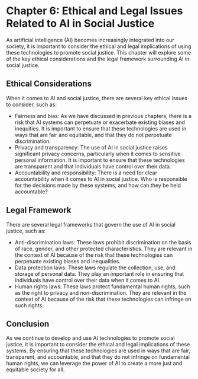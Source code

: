Chapter 6: Ethical and Legal Issues Related to AI in Social Justice
===================================================================

As artificial intelligence (AI) becomes increasingly integrated into our society, it is important to consider the ethical and legal implications of using these technologies to promote social justice. This chapter will explore some of the key ethical considerations and the legal framework surrounding AI in social justice.

Ethical Considerations
----------------------

When it comes to AI and social justice, there are several key ethical issues to consider, such as:

* Fairness and bias: As we have discussed in previous chapters, there is a risk that AI systems can perpetuate or exacerbate existing biases and inequities. It is important to ensure that these technologies are used in ways that are fair and equitable, and that they do not perpetuate discrimination.
* Privacy and transparency: The use of AI in social justice raises significant privacy concerns, particularly when it comes to sensitive personal information. It is important to ensure that these technologies are transparent and that individuals have control over their data.
* Accountability and responsibility: There is a need for clear accountability when it comes to AI in social justice. Who is responsible for the decisions made by these systems, and how can they be held accountable?

Legal Framework
---------------

There are several legal frameworks that govern the use of AI in social justice, such as:

* Anti-discrimination laws: These laws prohibit discrimination on the basis of race, gender, and other protected characteristics. They are relevant in the context of AI because of the risk that these technologies can perpetuate existing biases and inequalities.
* Data protection laws: These laws regulate the collection, use, and storage of personal data. They play an important role in ensuring that individuals have control over their data when it comes to AI.
* Human rights laws: These laws protect fundamental human rights, such as the right to privacy and non-discrimination. They are relevant in the context of AI because of the risk that these technologies can infringe on such rights.

Conclusion
----------

As we continue to develop and use AI technologies to promote social justice, it is important to consider the ethical and legal implications of these systems. By ensuring that these technologies are used in ways that are fair, transparent, and accountable, and that they do not infringe on fundamental human rights, we can leverage the power of AI to create a more just and equitable society for all.

